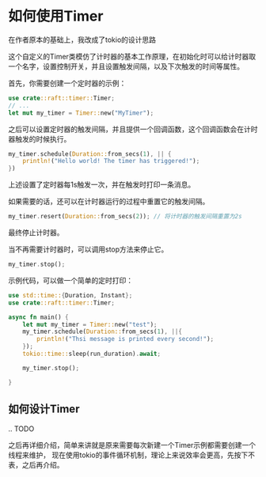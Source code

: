 # 如何使用Timer
在作者原本的基础上，我改成了tokio的设计思路

这个自定义的Timer类模仿了计时器的基本工作原理，在初始化时可以给计时器取一个名字，设置控制开关，并且设置触发间隔，以及下次触发的时间等属性。

首先，你需要创建一个定时器的示例：
```rust
use crate::raft::timer::Timer;
// ...
let mut my_timer = Timer::new("MyTimer");

```

之后可以设置定时器的触发间隔，并且提供一个回调函数，这个回调函数会在计时器触发的时候执行。

```rust
my_timer.schedule(Duration::from_secs(1), || {
    println!("Hello world! The timer has triggered!");
})
```
上述设置了定时器每1s触发一次，并在触发时打印一条消息。

如果需要的话，还可以在计时器运行的过程中重置它的触发间隔。

```rust
my_timer.resert(Duration::from_secs(2)); // 将计时器的触发间隔重置为2s
```

最终停止计时器。

当不再需要计时器时，可以调用stop方法来停止它。

```rust
my_timer.stop();
```

示例代码，可以做一个简单的定时打印：

```rust
use std::time::{Duration, Instant};
use crate::raft::timer::Timer;

async fn main() {
    let mut my_timer = Timer::new("test");
    my_timer.schedule(Duration::from_secs(1), ||{
        println!("Thsi message is printed every second!");
    });
    tokio::time::sleep(run_duration).await;

    my_timer.stop();

}
```


## 如何设计Timer
.. TODO

之后再详细介绍，简单来讲就是原来需要每次新建一个Timer示例都需要创建一个线程来维护， 现在使用tokio的事件循环机制，理论上来说效率会更高，先按下不表，之后再介绍。

